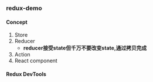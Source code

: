 ### redux-demo
#### Concept
1. Store
2. Reducer
   - **reducer接受state但千万不要改变state,通过拷贝完成**
3. Action
4. React component

#### Redux DevTools